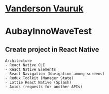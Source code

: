 # [Vanderson Vauruk](https://www.linkedin.com/in/vauruk/?locale=en_US)
# AubayInnoWaveTest

## Create project in React Native

````
Architecture
- React Native CLI
- React Native Elements
- React Navigation (Navigation among screens)
- Redux Toolkit (Manager State) 
- Lottie React Native (Splash)
- Axios (requests for another APIs)

````
